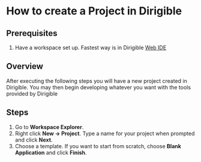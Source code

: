 # How to create a Project in Dirigible
## Prerequisites
1. Have a workspace set up. Fastest way is in Dirigible [Web IDE](http://dirigible.eclipse.org/)
## Overview
After executing the following steps you will have a new project created in Dirigible. You may then begin developing whatever you want with the tools provided by Dirigible
## Steps
1. Go to **Workspace Explorer**.
2. Right click **New -> Project**. Type a name for your project when prompted and click **Next**.
3. Choose a template. If you want to start from scratch, choose **Blank Application** and click **Finish**.

